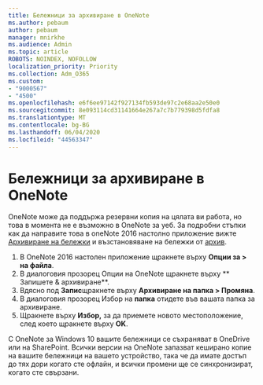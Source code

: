 ```yaml
---
title: Бележници за архивиране в OneNote
ms.author: pebaum
author: pebaum
manager: mnirkhe
ms.audience: Admin
ms.topic: article
ROBOTS: NOINDEX, NOFOLLOW
localization_priority: Priority
ms.collection: Adm_O365
ms.custom:
- "9000567"
- "4500"
ms.openlocfilehash: e6f6ee97142f927134fb593de97c2e68aa2e50e0
ms.sourcegitcommit: 8e093114cd31141664e267a7c7b779398d5fdfa8
ms.translationtype: MT
ms.contentlocale: bg-BG
ms.lasthandoff: 06/04/2020
ms.locfileid: "44563347"
---
```

# <a name="backup-notebooks-in-onenote"></a>Бележници за архивиране в OneNote

OneNote може да поддържа резервни копия на цялата ви работа, но това в момента не е възможно в OneNote за уеб. За подробни стъпки как да направите това в oneNote 2016 настолно приложение вижте [Архивиране на бележки](https://support.office.com/article/back-up-notes-f58b34b0-611d-435e-87fa-7942a1767af4#id0eaabaaa=2016,_2013,_2010) и възстановяване на бележки от [архив](https://support.microsoft.com/office/5daf9cb0-6769-4998-a5de-f044fdd0d831).

1. В OneNote 2016 настолен приложение щракнете върху **Опции за > на файла**.
2. В диалоговия прозорец Опции на OneNote щракнете върху ** Запишете & архивиране**.
3. Вдясно под **Запис**щракнете върху **Архивиране на папка > Промяна**.
4. В диалоговия прозорец Избор на **папка** отидете във вашата папка за архивиране.
5. Щракнете върху **Избор,** за да приемете новото местоположение, след което щракнете върху **OK**.

С OneNote за Windows 10 вашите бележници се съхраняват в OneDrive или на SharePoint. Всички версии на OneNote запазват кеширано копие на вашите бележници на вашето устройство, така че да имате достъп до тях дори когато сте офлайн, и всички промени ще се синхронизират, когато сте свързани.
